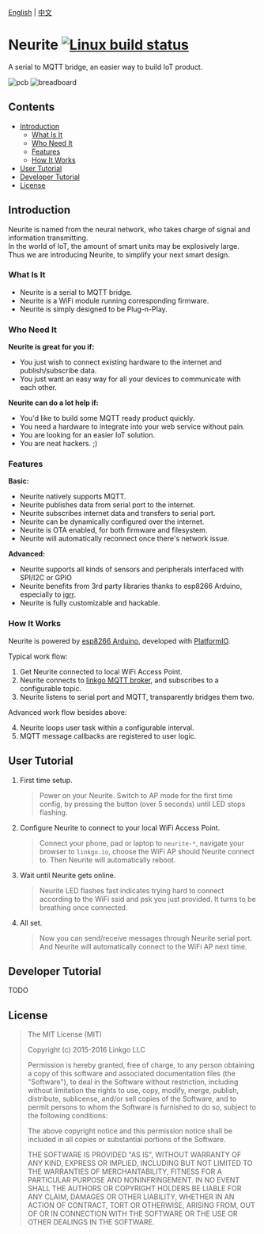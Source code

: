 [English](#) | [中文](#)

# Neurite [![Linux build status](https://travis-ci.org/linkgo/neurite.svg)](https://travis-ci.org/linkgo/neurite)

A serial to MQTT bridge, an easier way to build IoT product.

![pcb](https://raw.githubusercontent.com/linkgo/neurite/master/hardware/neurite-brd-white.png)
![breadboard](http://o7spigzvd.bkt.clouddn.com/neurite-breadboard-small-fit.png)

## Contents
- [Introduction](#introduction)
  - [What Is It](#what-is-it)
  - [Who Need It](#who-need-it)
  - [Features](#features)
  - [How It Works](#how-it-works)
- [User Tutorial](#user-tutorial)
- [Developer Tutorial](#developer-tutorial)
- [License](#license)


## Introduction

Neurite is named from the neural network, who takes charge of signal and information transmitting.  
In the world of IoT, the amount of smart units may be explosively large.  
Thus we are introducing Neurite, to simplify your next smart design.


### What Is It

* Neurite is a serial to MQTT bridge.
* Neurite is a WiFi module running corresponding firmware.
* Neurite is simply designed to be Plug-n-Play.


### Who Need It

**Neurite is great for you if:**

* You just wish to connect existing hardware to the internet and publish/subscribe data.
* You just want an easy way for all your devices to communicate with each other.

**Neurite can do a lot help if:**

* You'd like to build some MQTT ready product quickly.
* You need a hardware to integrate into your web service without pain.
* You are looking for an easier IoT solution.
* You are neat hackers. ;)


### Features

**Basic:**

* Neurite natively supports MQTT.
* Neurite publishes data from serial port to the internet.
* Neurite subscribes internet data and transfers to serial port.
* Neurite can be dynamically configured over the internet.
* Neurite is OTA enabled, for both firmware and filesystem.
* Neurite will automatically reconnect once there's network issue.

**Advanced:**

* Neurite supports all kinds of sensors and peripherals interfaced with SPI/I2C or GPIO
* Neurite benefits from 3rd party libraries thanks to esp8266 Arduino, especially to [igrr](https://github.com/igrr).
* Neurite is fully customizable and hackable.


### How It Works

Neurite is powered by [esp8266 Arduino](https://github.com/esp8266/Arduino), developed with [PlatformIO](http://platformio.org/).

Typical work flow:

1. Get Neurite connected to local WiFi Access Point.
2. Neurite connects to [linkgo MQTT broker](#), and subscribes to a configurable topic.
3. Neurite listens to serial port and MQTT, transparently bridges them two.

Advanced work flow besides above:

4. Neurite loops user task within a configurable interval.
5. MQTT message callbacks are registered to user logic.


## User Tutorial

1. First time setup.
    > Power on your Neurite. Switch to AP mode for the first time config, by pressing the button (over 5 seconds) until LED stops flashing.  

2. Configure Neurite to connect to your local WiFi Access Point.
    > Connect your phone, pad or laptop to `neurite-*`, navigate your browser to `linkgo.io`, choose the WiFi AP should Neurite connect to. Then Neurite will automatically reboot. 

3. Wait until Neurite gets online.
    > Neurite LED flashes fast indicates trying hard to connect according to the WiFi ssid and psk you just provided. It turns to be breathing once connected.

4. All set.
    > Now you can send/receive messages through Neurite serial port.  
    > And Neurite will automatically connect to the WiFi AP next time.


## Developer Tutorial

TODO


## License

> The MIT License (MIT)
>
> Copyright (c) 2015-2016 Linkgo LLC
>
> Permission is hereby granted, free of charge, to any person obtaining a copy
> of this software and associated documentation files (the "Software"), to deal
> in the Software without restriction, including without limitation the rights
> to use, copy, modify, merge, publish, distribute, sublicense, and/or sell
> copies of the Software, and to permit persons to whom the Software is
> furnished to do so, subject to the following conditions:
>
> The above copyright notice and this permission notice shall be included in all
> copies or substantial portions of the Software.
>
> THE SOFTWARE IS PROVIDED "AS IS", WITHOUT WARRANTY OF ANY KIND, EXPRESS OR
> IMPLIED, INCLUDING BUT NOT LIMITED TO THE WARRANTIES OF MERCHANTABILITY,
> FITNESS FOR A PARTICULAR PURPOSE AND NONINFRINGEMENT. IN NO EVENT SHALL THE
> AUTHORS OR COPYRIGHT HOLDERS BE LIABLE FOR ANY CLAIM, DAMAGES OR OTHER
> LIABILITY, WHETHER IN AN ACTION OF CONTRACT, TORT OR OTHERWISE, ARISING FROM,
> OUT OF OR IN CONNECTION WITH THE SOFTWARE OR THE USE OR OTHER DEALINGS IN THE
> SOFTWARE.
